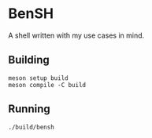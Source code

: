 # BenSH

A shell written with my use cases in mind.

## Building

```
meson setup build
meson compile -C build
```

## Running

```
./build/bensh
```
